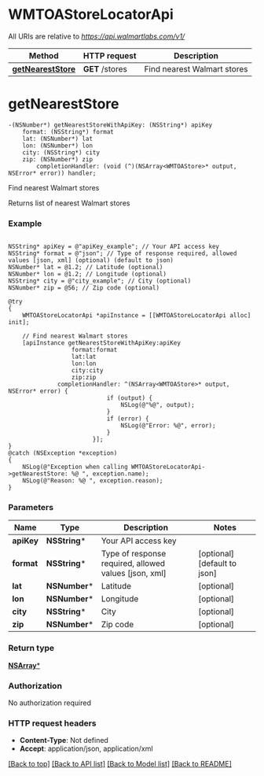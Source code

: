 # WMTOAStoreLocatorApi

All URIs are relative to *https://api.walmartlabs.com/v1/*

Method | HTTP request | Description
------------- | ------------- | -------------
[**getNearestStore**](WMTOAStoreLocatorApi.md#getneareststore) | **GET** /stores | Find nearest Walmart stores


# **getNearestStore**
```objc
-(NSNumber*) getNearestStoreWithApiKey: (NSString*) apiKey
    format: (NSString*) format
    lat: (NSNumber*) lat
    lon: (NSNumber*) lon
    city: (NSString*) city
    zip: (NSNumber*) zip
        completionHandler: (void (^)(NSArray<WMTOAStore>* output, NSError* error)) handler;
```

Find nearest Walmart stores

Returns list of nearest Walmart stores

### Example 
```objc

NSString* apiKey = @"apiKey_example"; // Your API access key
NSString* format = @"json"; // Type of response required, allowed values [json, xml] (optional) (default to json)
NSNumber* lat = @1.2; // Latitude (optional)
NSNumber* lon = @1.2; // Longitude (optional)
NSString* city = @"city_example"; // City (optional)
NSNumber* zip = @56; // Zip code (optional)

@try
{ 
    WMTOAStoreLocatorApi *apiInstance = [[WMTOAStoreLocatorApi alloc] init];

    // Find nearest Walmart stores
    [apiInstance getNearestStoreWithApiKey:apiKey
                  format:format
                  lat:lat
                  lon:lon
                  city:city
                  zip:zip
              completionHandler: ^(NSArray<WMTOAStore>* output, NSError* error) {
                            if (output) {
                                NSLog(@"%@", output);
                            }
                            if (error) {
                                NSLog(@"Error: %@", error);
                            }
                        }];
}
@catch (NSException *exception)
{
    NSLog(@"Exception when calling WMTOAStoreLocatorApi->getNearestStore: %@ ", exception.name);
    NSLog(@"Reason: %@ ", exception.reason);
}
```

### Parameters

Name | Type | Description  | Notes
------------- | ------------- | ------------- | -------------
 **apiKey** | **NSString***| Your API access key | 
 **format** | **NSString***| Type of response required, allowed values [json, xml] | [optional] [default to json]
 **lat** | **NSNumber***| Latitude | [optional] 
 **lon** | **NSNumber***| Longitude | [optional] 
 **city** | **NSString***| City | [optional] 
 **zip** | **NSNumber***| Zip code | [optional] 

### Return type

[**NSArray<WMTOAStore>***](WMTOAStore.md)

### Authorization

No authorization required

### HTTP request headers

 - **Content-Type**: Not defined
 - **Accept**: application/json, application/xml

[[Back to top]](#) [[Back to API list]](../README.md#documentation-for-api-endpoints) [[Back to Model list]](../README.md#documentation-for-models) [[Back to README]](../README.md)

